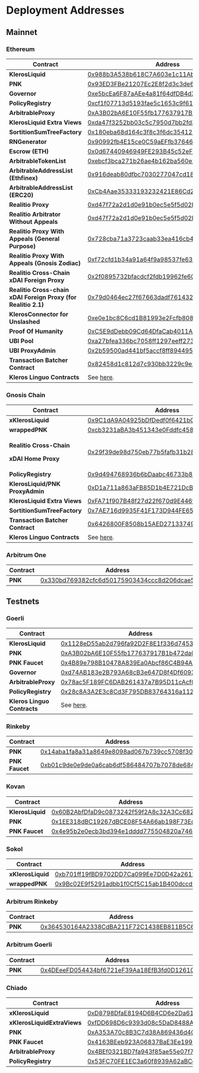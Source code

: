 # Deployment Addresses

## Mainnet

### Ethereum

| Contract                                                       | Address                                                                                                                    |
| -------------------------------------------------------------- | -------------------------------------------------------------------------------------------------------------------------- |
| **KlerosLiquid**                                               | [0x988b3A538b618C7A603e1c11Ab82Cd16dbE28069](https://etherscan.io/address/0x988b3A538b618C7A603e1c11Ab82Cd16dbE28069)      |
| **PNK**                                                        | [0x93ED3FBe21207Ec2E8f2d3c3de6e058Cb73Bc04d](https://etherscan.io/address/0x93ED3FBe21207Ec2E8f2d3c3de6e058Cb73Bc04d)      |
| **Governor**                                                   | [0xe5bcEa6F87aAEe4a81f64dfDB4d30d400e0e5cf4](https://etherscan.io/address/0xe5bcEa6F87aAEe4a81f64dfDB4d30d400e0e5cf4)      |
| **PolicyRegistry**                                             | [0xcf1f07713d5193fae5c1653c9f61953d048bece4](https://etherscan.io/address/0xcf1f07713d5193fae5c1653c9f61953d048bece4)      |
| **ArbitrableProxy**                                            | [0xA3B02bA6E10F55fb177637917B1b472da0110CcC](https://etherscan.io/address/0xA3B02bA6E10F55fb177637917B1b472da0110CcC)      |
| **KlerosLiquid Extra Views**                                   | [0xda47f3252bb03c5c7950d7bb2fd32637fc5ad943](https://etherscan.io/address/0xda47f3252bb03c5c7950d7bb2fd32637fc5ad943)      |
| **SortitionSumTreeFactory**                                    | [0x180eba68d164c3f8c3f6dc354125ebccf4dfcb86](https://etherscan.io/address/0x180eba68d164c3f8c3f6dc354125ebccf4dfcb86)      |
| **RNGenerator**                                                | [0x90992fb4E15ce0C59aEFfb376460Fda4Ee19C879](https://etherscan.io/address/0x90992fb4E15ce0C59aEFfb376460Fda4Ee19C879#code) |
| **Escrow (ETH)**                                               | [0x0d67440946949FE293B45c52eFD8A9b3d51e2522](https://etherscan.io/address/0x0d67440946949FE293B45c52eFD8A9b3d51e2522)      |
| **ArbitrableTokenList**                                        | [0xebcf3bca271b26ae4b162ba560e243055af0e679](https://etherscan.io/address/0xebcf3bca271b26ae4b162ba560e243055af0e679)      |
| **ArbitrableAddressList (Ethfinex)**                           | [0x916deab80dfbc7030277047cd18b233b3ce5b4ab](https://etherscan.io/address/0x916deab80dfbc7030277047cd18b233b3ce5b4ab)      |
| **ArbitrableAddressList (ERC20)**                              | [0xCb4Aae35333193232421E86Cd2E9b6C91f3B125F](https://etherscan.io/address/0xCb4Aae35333193232421E86Cd2E9b6C91f3B125F)      |
| **Realitio Proxy**                                             | [0xd47f72a2d1d0e91b0ec5e5f5d02b2dc26d00a14d](https://etherscan.io/address/0xd47f72a2d1d0e91b0ec5e5f5d02b2dc26d00a14d)      |
| **Realitio Arbitrator Without Appeals**                        | [0xd47f72a2d1d0e91b0ec5e5f5d02b2dc26d00a14d](https://etherscan.io/address/0xd47f72a2d1d0e91b0ec5e5f5d02b2dc26d00a14d)      |
| **Realitio Proxy With Appeals (General Purpose)**              | [0x728cba71a3723caab33ea416cb46e2cc9215a596](https://etherscan.io/address/0x728cba71a3723caab33ea416cb46e2cc9215a596)      |
| **Realitio Proxy With Appeals (Gnosis Zodiac)**                | [0xf72cfd1b34a91a64f9a98537fe63fbab7530adca](https://etherscan.io/address/0xf72cfd1b34a91a64f9a98537fe63fbab7530adca)      |
| **Realitio Cross-Chain xDAI Foreign Proxy**                    | [0x2f0895732bfacdcf2fdb19962fe609d0da695f21](https://etherscan.io/address/0x2f0895732bfacdcf2fdb19962fe609d0da695f21)      |
| **Realitio Cross-chain xDAI Foreign Proxy (for Realitio 2.1)** | [0x79d0464ec27f67663dadf761432fc8dd0aea3d49](https://etherscan.io/address/0x79d0464ec27f67663dadf761432fc8dd0aea3d49#code) |
| **KlerosConnector for Unslashed**                              | [0xe0e1bc8C6cd1B81993e2Fcfb80832d814886eA38](https://etherscan.io/address/0xe0e1bc8C6cd1B81993e2Fcfb80832d814886eA38#code) |
| **Proof Of Humanity**                                          | [0xC5E9dDebb09Cd64DfaCab4011A0D5cEDaf7c9BDb](https://etherscan.io/address/0xC5E9dDebb09Cd64DfaCab4011A0D5cEDaf7c9BDb)      |
| **UBI Pool**                                                   | [0xa27bfea336bc7058ff1297eeff2732389f8b208f](https://etherscan.io/address/0xa27bfea336bc7058ff1297eeff2732389f8b208f)      |
| **UBI ProxyAdmin**                                             | [0x2b59500ad441bf5accf8ff89449552b6487132e0](https://etherscan.io/address/0x2b59500ad441bf5accf8ff89449552b6487132e0)      |
| **Transaction Batcher Contract**                               | [0x82458d1c812d7c930bb3229c9e159cbabd9aa8cb](https://etherscan.io/address/0x82458d1c812d7c930bb3229c9e159cbabd9aa8cb)      |
| **Kleros Linguo Contracts**                                    | See [here](https://github.com/kleros/linguo-contracts/tree/master/deployments/mainnet).                                    |

### Gnosis Chain

| Contract                                                                             | Address                                                                                                                |
| ------------------------------------------------------------------------------------ | ---------------------------------------------------------------------------------------------------------------------- |
| **xKlerosLiquid**                                                                    | [0x9C1dA9A04925bDfDedf0f6421bC7EEa8305F9002](https://gnosisscan.io/address/0x9C1dA9A04925bDfDedf0f6421bC7EEa8305F9002) |
| **wrappedPNK**                                                                       | [0xcb3231aBA3b451343e0Fddfc45883c842f223846](https://gnosisscan.io/address/0xcb3231aBA3b451343e0Fddfc45883c842f223846) |
| <p><strong>Realitio Cross-Chain</strong> </p><p><strong>xDAI Home Proxy</strong></p> | [0x29f39de98d750eb77b5fafb31b2837f079fce222](https://gnosisscan.io/address/0x29f39de98d750eb77b5fafb31b2837f079fce222) |
| **PolicyRegistry**                                                                   | [0x9d494768936b6bDaabc46733b8D53A937A6c6D7e](https://gnosisscan.io/address/0x9d494768936b6bDaabc46733b8D53A937A6c6D7e) |
| **KlerosLiquid/PNK ProxyAdmin**                                                      | [0xD1a711a863aFB85D1b4E721DcB3e48C477E46475](https://gnosisscan.io/address/0xD1a711a863aFB85D1b4E721DcB3e48C477E46475) |
| **KlerosLiquid Extra Views**                                                         | [0xFA71f907B48f27d22f670d9E446f8137b0769e4B](https://gnosisscan.io/address/0xFA71f907B48f27d22f670d9E446f8137b0769e4B) |
| **SortitionSumTreeFactory**                                                          | [0x7AE716d9935F41F173D944FE6557c1e117d561E9](https://gnosisscan.io/address/0x7AE716d9935F41F173D944FE6557c1e117d561E9) |
| **Transaction Batcher Contract**                                                     | [0x6426800F8508b15AED271337498fa5e7D0794d46](https://gnosisscan.io/address/0x6426800F8508b15AED271337498fa5e7D0794d46) |
| **Kleros Linguo Contracts**                                                          | See [here](https://github.com/kleros/linguo-contracts/tree/master/deployments/xdai).                                   |

### Arbitrum One

| Contract | Address                                                                                                            |
| -------- | ------------------------------------------------------------------------------------------------------------------ |
| **PNK**  | [0x330bd769382cfc6d50175903434ccc8d206dcae5](https://arbiscan.io/token/0x330bd769382cfc6d50175903434ccc8d206dcae5) |

## Testnets

### Goerli

| Contract                    | Address                                                                                                                      |
| --------------------------- | ---------------------------------------------------------------------------------------------------------------------------- |
| **KlerosLiquid**            | [0x1128eD55ab2d796fa92D2F8E1f336d745354a77A](https://goerli.etherscan.io/address/0x1128eD55ab2d796fa92D2F8E1f336d745354a77A) |
| **PNK**                     | [0xA3B02bA6E10F55fb177637917B1b472da0110CcC](https://goerli.etherscan.io/address/0xA3B02bA6E10F55fb177637917B1b472da0110CcC) |
| **PNK Faucet**              | [0x4B89e798B10478A839Ea0Abcf86C4B94A3C782A4](https://goerli.etherscan.io/address/0x4B89e798B10478A839Ea0Abcf86C4B94A3C782A4) |
| **Governor**                | [0xd74AB183e2B793A68cB3e647D8f4Df60936B59cA](https://goerli.etherscan.io/address/0xd74AB183e2B793A68cB3e647D8f4Df60936B59cA) |
| **ArbitrableProxy**         | [0x78ac5F189FC6DAB261437a7B95D11cAcf0234FFe](https://goerli.etherscan.io/address/0x78ac5F189FC6DAB261437a7B95D11cAcf0234FFe) |
| **PolicyRegistry**          | [0x28c8A3A2E3c8Cd3F795DB83764316a1129a069bA](https://goerli.etherscan.io/address/0x28c8A3A2E3c8Cd3F795DB83764316a1129a069bA) |
| **Kleros Linguo Contracts** | See [here](https://github.com/kleros/linguo-contracts/tree/master/deployments/goerli).                                       |

### Rinkeby

| Contract       | Address                                                                                                                                     |
| -------------- | ------------------------------------------------------------------------------------------------------------------------------------------- |
| **PNK**        | [0x14aba1fa8a31a8649e8098ad067b739cc5708f30](https://rinkeby.etherscan.io/token/0x14aba1fa8a31a8649e8098ad067b739cc5708f30)                 |
| **PNK Faucet** | [0xb01c9de0e9de0a6cab6df586484707b7078de684](https://rinkeby.etherscan.io/address/0xb01c9de0e9de0a6cab6df586484707b7078de684#writeContract) |

### Kovan

| Contract         | Address                                                                                                                     |
| ---------------- | --------------------------------------------------------------------------------------------------------------------------- |
| **KlerosLiquid** | [0x60B2AbfDfaD9c0873242f59f2A8c32A3Cc682f80](https://kovan.etherscan.io/address/0x60B2AbfDfaD9c0873242f59f2A8c32A3Cc682f80) |
| **PNK**          | [0x1EE318dBC19267dBCE08F54A66ab198F73EdE356](https://kovan.etherscan.io/address/0x1EE318dBC19267dBCE08F54A66ab198F73EdE356) |
| **PNK Faucet**   | [0x4e95b2e0ecb3bd394e1dddd775504820a746d3bd](https://kovan.etherscan.io/address/0x4e95b2e0ecb3bd394e1dddd775504820a746d3bd) |

### Sokol

| Contract          | Address                                                                                                                         |
| ----------------- | ------------------------------------------------------------------------------------------------------------------------------- |
| **xKlerosLiquid** | [0xb701ff19fBD9702DD7Ca099Ee7D0D42a2612baB5](https://blockscout.com/poa/sokol/token/0xb701ff19fBD9702DD7Ca099Ee7D0D42a2612baB5) |
| **wrappedPNK**    | [0x9Bc02E9f5291adbb1f0Cf5C15ab1B400dccd3665](https://blockscout.com/poa/sokol/token/0x9Bc02E9f5291adbb1f0Cf5C15ab1B400dccd3665) |

### Arbitrum Rinkeby

| Contract | Address                                                                                                                    |
| -------- | -------------------------------------------------------------------------------------------------------------------------- |
| **PNK**  | [0x364530164A2338CdBA211F72C1438EB811B5C639](https://testnet.arbiscan.io/token/0x364530164a2338cdba211f72c1438eb811b5c639) |

### Arbitrum Goerli

| Contract | Address                                                                                                                                                   |
| -------- | --------------------------------------------------------------------------------------------------------------------------------------------------------- |
| **PNK**  | [0x4DEeeFD054434bf6721eF39Aa18EfB3fd0D12610](https://goerli-rollup-explorer.arbitrum.io/token/0x4DEeeFD054434bf6721eF39Aa18EfB3fd0D12610/token-transfers) |

### Chiado

| Contract                    | Address                                                                                                                             |
| --------------------------- | ----------------------------------------------------------------------------------------------------------------------------------- |
| **xKlerosLiquid**           | [0xD8798DfaE8194D6B4CD6e2Da6187ae4209d06f27](https://blockscout.chiadochain.net/address/0xD8798DfaE8194D6B4CD6e2Da6187ae4209d06f27) |
| **xKlerosLiquidExtraViews** | [0xfDD698D6c9393d08c5DaD8488AF6d08c151e4860](https://blockscout.chiadochain.net/address/0xfDD698D6c9393d08c5DaD8488AF6d08c151e4860) |
| **PNK**                     | [0xA353A70c8B3C7d38A869436d4CDeBe8e5611681a](https://blockscout.chiadochain.net/address/0xA353A70c8B3C7d38A869436d4CDeBe8e5611681a) |
| **PNK Faucet**              | [0x4163BEeb923A06837BaE3Ee1999CcdB9CD606362](https://blockscout.chiadochain.net/address/0x4163BEeb923A06837BaE3Ee1999CcdB9CD606362) |
| **ArbitrableProxy**         | [0x4BEf0321BD7fa943f85ae55e07f790c6beCbd177](https://blockscout.chiadochain.net/address/0x4BEf0321BD7fa943f85ae55e07f790c6beCbd177) |
| **PolicyRegistry**          | [0x53FC70FE1EC3a60f8939A62aBCc61bf1A57938D7](https://blockscout.chiadochain.net/address/0x53FC70FE1EC3a60f8939A62aBCc61bf1A57938D7) |
